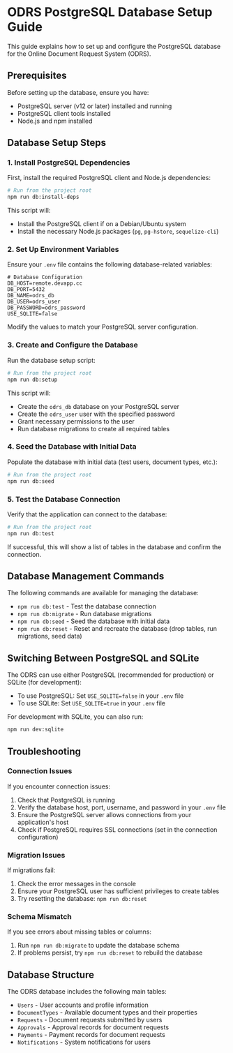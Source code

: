 # ODRS PostgreSQL Database Setup Guide

This guide explains how to set up and configure the PostgreSQL database for the Online Document Request System (ODRS).

## Prerequisites

Before setting up the database, ensure you have:

- PostgreSQL server (v12 or later) installed and running
- PostgreSQL client tools installed 
- Node.js and npm installed

## Database Setup Steps

### 1. Install PostgreSQL Dependencies

First, install the required PostgreSQL client and Node.js dependencies:

```bash
# Run from the project root
npm run db:install-deps
```

This script will:
- Install the PostgreSQL client if on a Debian/Ubuntu system
- Install the necessary Node.js packages (`pg`, `pg-hstore`, `sequelize-cli`)

### 2. Set Up Environment Variables

Ensure your `.env` file contains the following database-related variables:

```
# Database Configuration
DB_HOST=remote.devapp.cc
DB_PORT=5432
DB_NAME=odrs_db
DB_USER=odrs_user
DB_PASSWORD=odrs_password
USE_SQLITE=false
```

Modify the values to match your PostgreSQL server configuration.

### 3. Create and Configure the Database

Run the database setup script:

```bash
# Run from the project root
npm run db:setup
```

This script will:
- Create the `odrs_db` database on your PostgreSQL server
- Create the `odrs_user` user with the specified password
- Grant necessary permissions to the user
- Run database migrations to create all required tables

### 4. Seed the Database with Initial Data

Populate the database with initial data (test users, document types, etc.):

```bash
# Run from the project root
npm run db:seed
```

### 5. Test the Database Connection

Verify that the application can connect to the database:

```bash
# Run from the project root
npm run db:test
```

If successful, this will show a list of tables in the database and confirm the connection.

## Database Management Commands

The following commands are available for managing the database:

- `npm run db:test` - Test the database connection
- `npm run db:migrate` - Run database migrations
- `npm run db:seed` - Seed the database with initial data
- `npm run db:reset` - Reset and recreate the database (drop tables, run migrations, seed data)

## Switching Between PostgreSQL and SQLite

The ODRS can use either PostgreSQL (recommended for production) or SQLite (for development):

- To use PostgreSQL: Set `USE_SQLITE=false` in your `.env` file
- To use SQLite: Set `USE_SQLITE=true` in your `.env` file

For development with SQLite, you can also run:

```bash
npm run dev:sqlite
```

## Troubleshooting

### Connection Issues

If you encounter connection issues:

1. Check that PostgreSQL is running
2. Verify the database host, port, username, and password in your `.env` file
3. Ensure the PostgreSQL server allows connections from your application's host
4. Check if PostgreSQL requires SSL connections (set in the connection configuration)

### Migration Issues

If migrations fail:

1. Check the error messages in the console
2. Ensure your PostgreSQL user has sufficient privileges to create tables
3. Try resetting the database: `npm run db:reset`

### Schema Mismatch

If you see errors about missing tables or columns:

1. Run `npm run db:migrate` to update the database schema
2. If problems persist, try `npm run db:reset` to rebuild the database

## Database Structure

The ODRS database includes the following main tables:

- `Users` - User accounts and profile information
- `DocumentTypes` - Available document types and their properties
- `Requests` - Document requests submitted by users
- `Approvals` - Approval records for document requests
- `Payments` - Payment records for document requests
- `Notifications` - System notifications for users